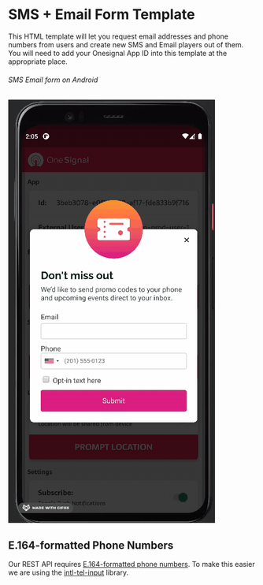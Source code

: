 # SMS + Email Form Template

This HTML template will let you request email addresses and phone numbers from users and create new SMS and Email players out of them. You will need to add your Onesignal App ID into this template at the appropriate place.

###### SMS Email form on Android
![Screenshot](readme_assets/sms_email_form.gif)

## E.164-formatted Phone Numbers
Our REST API requires [E.164-formatted phone numbers](https://support.twilio.com/hc/en-us/articles/223183008-Formatting-International-Phone-Numbers). To make this easier we are using the [intl-tel-input](https://github.com/jackocnr/intl-tel-input) library.
